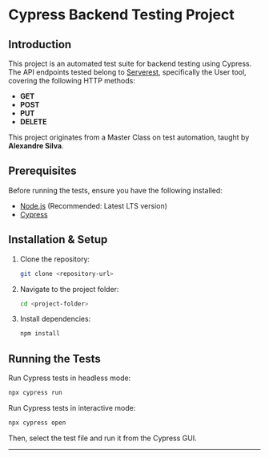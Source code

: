 # Cypress Backend Testing Project

## Introduction
This project is an automated test suite for backend testing using Cypress. The API endpoints tested belong to [Serverest](https://serverest.dev/#/), specifically the User tool, covering the following HTTP methods:

- **GET**
- **POST**
- **PUT**
- **DELETE**

This project originates from a Master Class on test automation, taught by **Alexandre Silva**.

## Prerequisites
Before running the tests, ensure you have the following installed:

- [Node.js](https://nodejs.org/) (Recommended: Latest LTS version)
- [Cypress](https://www.cypress.io/)

## Installation & Setup

1. Clone the repository:

   ```sh
   git clone <repository-url>
   ```

2. Navigate to the project folder:

   ```sh
   cd <project-folder>
   ```

3. Install dependencies:

   ```sh
   npm install
   ```

## Running the Tests

Run Cypress tests in headless mode:

```sh
npx cypress run
```

Run Cypress tests in interactive mode:

```sh
npx cypress open
```

Then, select the test file and run it from the Cypress GUI.

---
